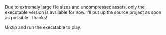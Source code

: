Due to extremely large file sizes and uncompressed assets, only the executable version is available for now. I'll put up the source project as soon as possible. Thanks!

Unzip and run the executable to play.
